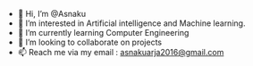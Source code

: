 - 👋 Hi, I’m @Asnaku
- 👀 I’m interested in Artificial intelligence and Machine learning.
- 🌱 I’m currently learning Computer Engineering 
- 💞️ I’m looking to collaborate on projects 
- 📫 Reach me via my email : asnakuarja2016@gmail.com 

<!---
Asnaku/Asnaku is a ✨ special ✨ repository because its `README.md` (this file) appears on your GitHub profile.
You can click the Preview link to take a look at your changes.
--->
